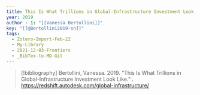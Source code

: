 ```yaml
---
title: This Is What Trillions in Global-Infrastructure Investment Look Like
year: 2019
author - 1: "[[Vanessa Bertollini]]"
key: "[[@Bertollini2019-sn]]"
tags:
  - Zotero-Import-Feb-22
  - My-Library
  - 2021-12-03-Frontiers
  - _BibTex-to-MD-Git
---
```


> [!bibliography]
> Bertollini, Vanessa. 2019. “This Is What Trillions in Global-Infrastructure Investment Look Like.” . https://redshift.autodesk.com/global-infrastructure/